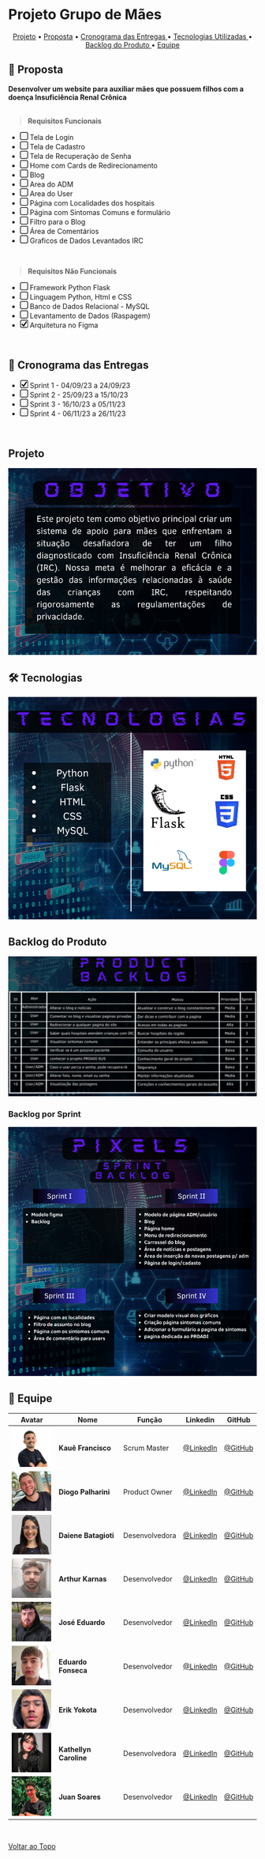 # Projeto Grupo de Mães

<p align="center">
  <a href="#projeto">Projeto</a>  •
  <a href="#📌-proposta">Proposta</a>  •
  <a href ="#📆-cronograma-das-entregas"> Cronograma das Entregas </a>  • 
  <a href ="#🛠️-tecnologias"> Tecnologias Utilizadas </a>  • 
  <a href ="#backlog-do-produto">Backlog do Produto </a>  •
  <a href ="#👥-equipe"> Equipe </a> 
</p>

## 📌 Proposta
**Desenvolver um website para auxiliar mães que possuem filhos com a doença Insuficiência Renal Crônica**<br><br>

> **Requisitos Funcionais**
- ![afazer](./docs/readme/box.jpeg) Tela de Login
- ![afazer](./docs/readme/box.jpeg) Tela de Cadastro
- ![afazer](./docs/readme/box.jpeg) Tela de Recuperação de Senha 
- ![afazer](./docs/readme/box.jpeg) Home com Cards de Redirecionamento
- ![afazer](./docs/readme/box.jpeg) Blog
- ![afazer](./docs/readme/box.jpeg) Area do ADM
- ![afazer](./docs/readme/box.jpeg) Area do User
- ![afazer](./docs/readme/box.jpeg) Página com Localidades dos hospitais
- ![afazer](./docs/readme/box.jpeg) Página com Sintomas Comuns e formulário
- ![afazer](./docs/readme/box.jpeg) Filtro para o Blog
- ![afazer](./docs/readme/box.jpeg) Área de Comentários
- ![afazer](./docs/readme/box.jpeg) Graficos de Dados Levantados IRC

<br>

> **Requisitos Não Funcionais**
- ![afazer](./docs/readme/box.jpeg) Framework Python Flask
- ![afazer](./docs/readme/box.jpeg) Linguagem Python, Html e CSS
- ![afazer](./docs/readme/box.jpeg) Banco de Dados Relacional - MySQL
- ![afazer](./docs/readme/box.jpeg) Levantamento de Dados (Raspagem)
- ![feito](./docs/readme/check.jpeg) Arquitetura no Figma

<br>


## 📆 Cronograma das Entregas
- ![feito](./docs/readme/check.jpeg) Sprint 1 - 04/09/23 a 24/09/23 
- ![afazer](./docs/readme/box.jpeg) Sprint 2 - 25/09/23 a 15/10/23 
- ![afazer](./docs/readme/box.jpeg) Sprint 3 - 16/10/23 a 05/11/23 
- ![afazer](./docs/readme/box.jpeg) Sprint 4 - 06/11/23 a 26/11/23 

<br>

## Projeto
![Objetivo](./docs/readme/objetivo.png)
<br>

## 🛠️ Tecnologias
![Tecnologias](./docs/readme/tecnologias.png)
<br>

## Backlog do Produto
![Backlog](./docs/readme/backlog%20cortado.png)

### Backlog por Sprint
![Backlog_por_sprint](./docs/readme/Sprint%20backlog.png)
<br>

## 👥 Equipe

| Avatar                                            | Nome                   | Função         | Linkedin                                                                                      | GitHub                                          |
| ------------------------------------------------- | ---------------------- | -------------- | --------------------------------------------------------------------------------------------- | ----------------------------------------------- |
|![Kaue](./docs/readme/avatares/kaue.png)           | **Kauê Francisco**     | Scrum Master   | [@LinkedIn](https://www.linkedin.com/in/kau%C3%AA-francisco-3b13aa255/?originalSubdomain=br)  | [@GitHub](https://github.com/Kaue-Francisco)    | 
|![Diogo](./docs/readme/avatares/diogo.png)         | **Diogo Palharini**    | Product Owner  | [@LinkedIn](https://www.linkedin.com/in/diogo-palharini-10b803275/)                           | [@GitHub](https://github.com/DiogoPalharini)    | 
|![Daiene](./docs/readme/avatares/daiene.png)       | **Daiene Batagioti**   | Desenvolvedora | [@LinkedIn](https://www.linkedin.com/in/daiene-batagioti/)                                    | [@GitHub](https://github.com/Daiene)            | 
|![Arthur](/docs/readme/avatares/arthur.png)        | **Arthur Karnas**      | Desenvolvedor  | [@LinkedIn](https://www.linkedin.com/in/arthur-karnas-da-rocha-b90433271/)                    | [@GitHub](https://github.com/Karnas01)          | 
|![Jose](./docs/readme/avatares/jose.png)           | **José Eduardo**       | Desenvolvedor  | [@LinkedIn](https://www.linkedin.com/in/jos%C3%A9-eduardo-fernandes-pereira-b26517284/)       | [@GitHub](https://github.com/ZduardoPereira)    | 
|![Eduardo](./docs/readme/avatares/eduardo.png)     | **Eduardo Fonseca**    | Desenvolvedor  | [@LinkedIn](https://br.linkedin.com/in/eduardo-namiuti-5641b627b)                             | [@GitHub](https://github.com/eduardofsn)        | 
|![Erik](./docs/readme/avatares/erik.png)           | **Erik Yokota**        | Desenvolvedor  | [@LinkedIn](https://www.linkedin.com/in/vin%C3%ADcius-barbosa-78111a206/)                     | [@GitHub](https://github.com/yokotaerik)        | 
|![Kathellyn](./docs/readme/avatares/kathellyn.png) | **Kathellyn Caroline** | Desenvolvedora | [@LinkedIn](https://www.linkedin.com/in/kathellyn-caroline-a562101b9/)                        | [@GitHub](https://github.com/CarolineKathellyn) |
|![Juan](./docs/readme/avatares/juan.png)           | **Juan Soares**        | Desenvolvedor  | [@LinkedIn](https://www.linkedin.com/in/ojuansoares/)                                         | [@GitHub](https://github.com/ojuansoares)       | 

<br>

<a href="#projeto-grupo-de-mães">Voltar ao Topo</a>